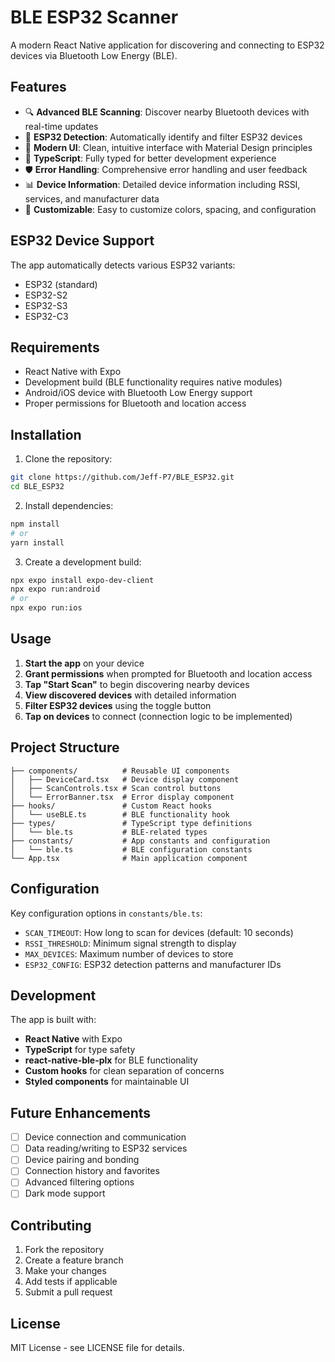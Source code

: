 # BLE ESP32 Scanner

A modern React Native application for discovering and connecting to ESP32 devices via Bluetooth Low Energy (BLE).

## Features

- 🔍 **Advanced BLE Scanning**: Discover nearby Bluetooth devices with real-time updates
- 🎯 **ESP32 Detection**: Automatically identify and filter ESP32 devices
- 📱 **Modern UI**: Clean, intuitive interface with Material Design principles
- 🔧 **TypeScript**: Fully typed for better development experience
- 🛡️ **Error Handling**: Comprehensive error handling and user feedback
- 📊 **Device Information**: Detailed device information including RSSI, services, and manufacturer data
- 🎨 **Customizable**: Easy to customize colors, spacing, and configuration

## ESP32 Device Support

The app automatically detects various ESP32 variants:
- ESP32 (standard)
- ESP32-S2
- ESP32-S3
- ESP32-C3

## Requirements

- React Native with Expo
- Development build (BLE functionality requires native modules)
- Android/iOS device with Bluetooth Low Energy support
- Proper permissions for Bluetooth and location access

## Installation

1. Clone the repository:
```bash
git clone https://github.com/Jeff-P7/BLE_ESP32.git
cd BLE_ESP32
```

2. Install dependencies:
```bash
npm install
# or
yarn install
```

3. Create a development build:
```bash
npx expo install expo-dev-client
npx expo run:android
# or
npx expo run:ios
```

## Usage

1. **Start the app** on your device
2. **Grant permissions** when prompted for Bluetooth and location access
3. **Tap "Start Scan"** to begin discovering nearby devices
4. **View discovered devices** with detailed information
5. **Filter ESP32 devices** using the toggle button
6. **Tap on devices** to connect (connection logic to be implemented)

## Project Structure

```
├── components/          # Reusable UI components
│   ├── DeviceCard.tsx   # Device display component
│   ├── ScanControls.tsx # Scan control buttons
│   └── ErrorBanner.tsx  # Error display component
├── hooks/               # Custom React hooks
│   └── useBLE.ts        # BLE functionality hook
├── types/               # TypeScript type definitions
│   └── ble.ts           # BLE-related types
├── constants/           # App constants and configuration
│   └── ble.ts           # BLE configuration constants
└── App.tsx              # Main application component
```

## Configuration

Key configuration options in `constants/ble.ts`:

- `SCAN_TIMEOUT`: How long to scan for devices (default: 10 seconds)
- `RSSI_THRESHOLD`: Minimum signal strength to display
- `MAX_DEVICES`: Maximum number of devices to store
- `ESP32_CONFIG`: ESP32 detection patterns and manufacturer IDs

## Development

The app is built with:
- **React Native** with Expo
- **TypeScript** for type safety
- **react-native-ble-plx** for BLE functionality
- **Custom hooks** for clean separation of concerns
- **Styled components** for maintainable UI

## Future Enhancements

- [ ] Device connection and communication
- [ ] Data reading/writing to ESP32 services
- [ ] Device pairing and bonding
- [ ] Connection history and favorites
- [ ] Advanced filtering options
- [ ] Dark mode support

## Contributing

1. Fork the repository
2. Create a feature branch
3. Make your changes
4. Add tests if applicable
5. Submit a pull request

## License

MIT License - see LICENSE file for details.
